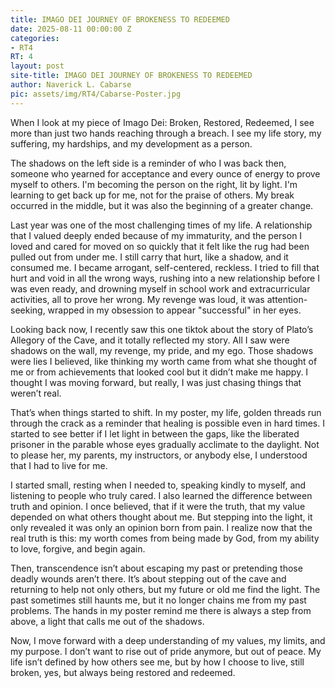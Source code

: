 ```yaml
---
title: IMAGO DEI JOURNEY OF BROKENESS TO REDEEMED
date: 2025-08-11 00:00:00 Z
categories:
- RT4
RT: 4
layout: post
site-title: IMAGO DEI JOURNEY OF BROKENESS TO REDEEMED
author: Naverick L. Cabarse 
pic: assets/img/RT4/Cabarse-Poster.jpg
---
```


When I look at my piece of Imago Dei: Broken, Restored, Redeemed, I see more than just two hands reaching through a breach. I see my life story, my suffering, my hardships, and my development as a person.

The shadows on the left side is a reminder of who I was back then, someone who yearned for acceptance and every ounce of energy to prove myself to others. I'm becoming the person on the right, lit by light. I'm learning to get back up for me, not for the praise of others. My break occurred in the middle, but it was also the beginning of a greater change.


Last year was one of the most challenging times of my life. A relationship that I valued deeply ended because of my immaturity, and the person I loved and cared for moved on so quickly that it felt like the rug had been pulled out from under me. I still carry that hurt, like a shadow, and it consumed me. I became arrogant, self-centered, reckless. I tried to fill that hurt and void in all the wrong ways, rushing into a new relationship before I was even ready, and drowning myself in school work and extracurricular activities, all to prove her wrong. My revenge was loud, it was attention-seeking, wrapped in my obsession to appear "successful" in her eyes.

Looking back now, I recently saw this one tiktok about the story of Plato’s Allegory of the Cave, and it totally reflected my story. All I saw were shadows on the wall, my revenge, my pride, and my ego. Those shadows were lies I believed, like thinking my worth came from what she thought of me or from achievements that looked cool but it didn’t make me happy. I thought I was moving forward, but really, I was just chasing things that weren’t real.


That’s when things started to shift. In my poster, my life, golden threads run through the crack as a reminder that healing is possible even in hard times. I started to see better if I let light in between the gaps, like the liberated prisoner in the parable whose eyes gradually acclimate to the daylight. Not to please her, my parents, my instructors, or anybody else, I understood that I had to live for me.


I started small, resting when I needed to, speaking kindly to myself, and listening to people who truly cared. I also learned the difference between truth and opinion. I once believed, that if it were the truth, that my value depended on what others thought about me. But stepping into the light, it only revealed it was only an opinion born from pain. I realize now that the real truth is this: my worth comes from being made by God, from my ability to love, forgive, and begin again.

Then, transcendence isn’t about escaping my past or pretending those deadly wounds aren’t there. It’s about stepping out of the cave and returning to help not only others, but my future or old me find the light. The past sometimes still haunts me, but it no longer chains me from my past problems. The hands in my poster remind me there is always a step from above, a light that calls me out of the shadows.

Now, I move forward with a deep understanding of my values, my limits, and my purpose. I don’t want to rise out of pride anymore, but out of peace. My life isn’t defined by how others see me, but by how I choose to live, still broken, yes, but always being restored and redeemed.

